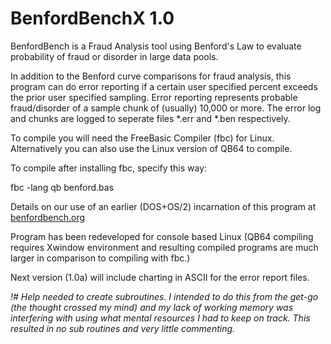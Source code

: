 # BenfordBenchX 1.0
BenfordBench is a Fraud Analysis tool using Benford's Law to evaluate probability of fraud or disorder in large data pools.

In addition to the Benford curve comparisons for fraud analysis, this program can do error reporting if a certain user specified percent exceeds the prior user specified sampling. Error reporting represents probable fraud/disorder of a sample chunk of (usually) 10,000 or more. The error log and chunks are logged to seperate files *.err and *.ben respectively.

To compile you will need the FreeBasic Compiler (fbc) for Linux. Alternatively you can also use the Linux version of QB64 to compile.

To compile after installing fbc, specify this way:

fbc -lang qb benford.bas

Details on our use of an earlier (DOS+OS/2) incarnation of this program at <a href="benfordbench.org">benfordbench.org</a>

Program has been redeveloped for console based Linux (QB64 compiling requires Xwindow environment and resulting compiled programs are much larger in comparison to compiling with fbc.)

Next version (1.0a) will include charting in ASCII for the error report files.

<i>!# Help needed to create subroutines. I intended to do this from the get-go (the thought crossed my mind) and my lack of working memory was interfering with using what mental resources I had to keep on track. This resulted in no sub routines and very little commenting.</i>

